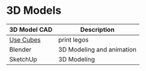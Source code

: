 # 3D Models

3D Model CAD | Description
------------ | -----------
[Use Cubes](https://usecubes.com/) | print legos
Blender | 3D Modeling and animation
SketchUp | 3D Modeling